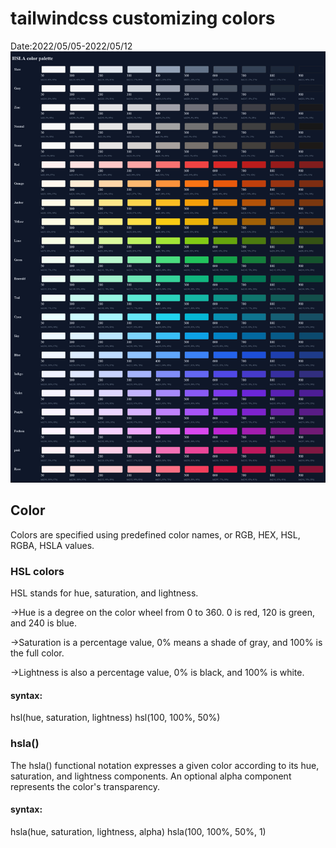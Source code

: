 # tailwindcss customizing colors
Date:2022/05/05-2022/05/12
![screenshot](palette.png)

## Color
Colors are specified using predefined color names, or RGB, HEX, HSL, RGBA, HSLA values.

### HSL colors
HSL stands for hue, saturation, and lightness.

->Hue is a degree on the color wheel from 0 to 360. 0 is red, 120 is green, and 240 is blue.

->Saturation is a percentage value, 0% means a shade of gray, and 100% is the full color.

->Lightness is also a percentage value, 0% is black, and 100% is white.
 
 #### syntax:
 hsl(hue, saturation, lightness)
 hsl(100, 100%, 50%) 

 ### hsla()
 The hsla() functional notation expresses a given color according to its hue, saturation, and lightness components. An optional alpha component represents the color's transparency.

#### syntax:
hsla(hue, saturation, lightness, alpha)
hsla(100, 100%, 50%, 1)

